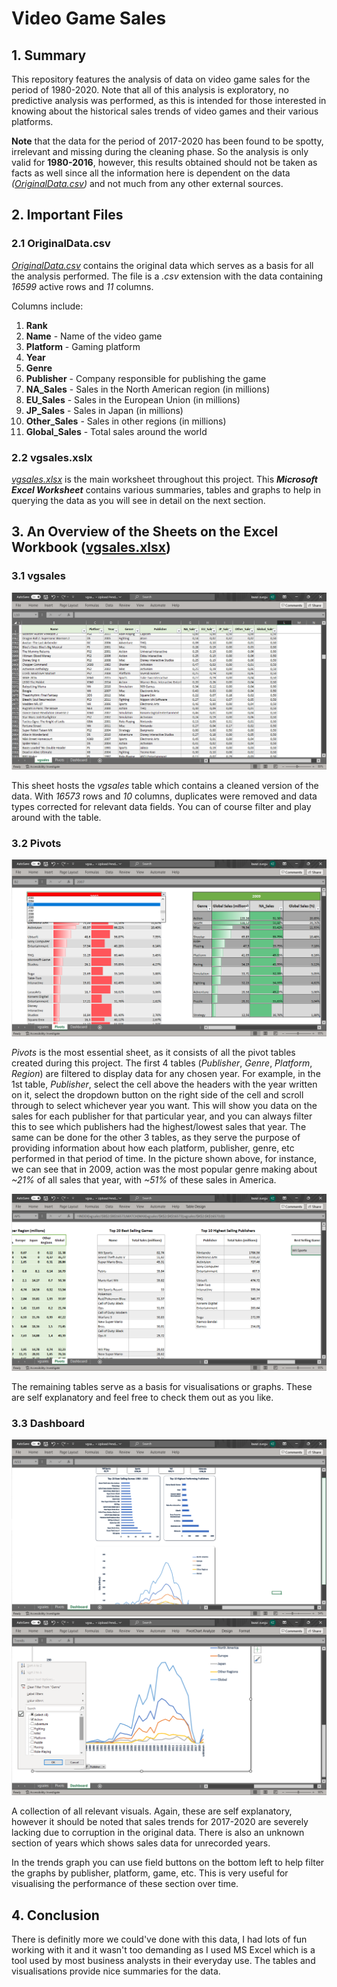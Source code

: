 # Video Game Sales

## 1. Summary

This repository features the analysis of data on video game sales for the period of 1980-2020. Note that all of this analysis is exploratory, no predictive analysis was performed, as this is intended for those interested in knowing about the historical sales trends of video games and their various platforms.

**Note** that the data for the period of 2017-2020 has been found to be spotty, irrelevant and missing during the cleaning phase. So the analysis is only valid for **1980-2016**, however, this results obtained should not be taken as facts as well since all the information here is dependent on the data _([OriginalData.csv](OriginalData.csv))_ and not much from any other external sources.

## 2. Important Files

### 2.1 OriginalData.csv

_[OriginalData.csv](OriginalData.csv)_ contains the original data which serves as a basis for all the analysis performed. The file is a _.csv_ extension with the data containing _16599_ active rows and _11_ columns.

Columns include:

1. **Rank**
2. **Name** - Name of the video game
3. **Platform** - Gaming platform
4. **Year**
5. **Genre**
6. **Publisher** - Company responsible for publishing the game
7. **NA_Sales** - Sales in the North American region (in millions)
8. **EU_Sales** - Sales in the European Union (in millions)
9. **JP_Sales** - Sales in Japan (in millions)
10. **Other_Sales** - Sales in other regions (in millions)
11. **Global_Sales** - Total sales around the world

### 2.2 vgsales.xslx

_[vgsales.xlsx](vgsales.xlsx)_ is the main worksheet throughout this project. This **_Microsoft Excel Worksheet_** contains various summaries, tables and graphs to help in querying the data as you will see in detail on the next section.

## 3. An Overview of the Sheets on the Excel Workbook ([vgsales.xlsx](vgsales.xlsx))

### 3.1 vgsales

![Relative](images/vgsales.png)

This sheet hosts the _vgsales_ table which contains a cleaned version of the data. With _16573_ rows and _10_ columns, duplicates were removed and data types corrected for relevant data fields. You can of course filter and play around with the table.

### 3.2 Pivots

![Relative](images/Pivots0.png)

_Pivots_ is the most essential sheet, as it consists of all the pivot tables created during this project.
The first 4 tables (_Publisher_, _Genre_, _Platform_, _Region_) are filtered to display data for any chosen year.
For example, in the 1st table, _Publisher_, select the cell above the headers with the year written on it, select the dropdown button on the right side of the cell and scroll through to select whichever year you want. This will show you data on the sales for each publisher for that particular year, and you can always filter this to see which publishers had the highest/lowest sales that year.
The same can be done for the other 3 tables, as they serve the purpose of providing information about how each platform, publisher, genre, etc performed in that period of time.
In the picture shown above, for instance, we can see that in 2009, action was the most popular genre making about _~21%_ of all sales that year, with _~51%_ of these sales in America.

![Relative](images/Pivots1.png)

The remaining tables serve as a basis for visualisations or graphs. These are self explanatory and feel free to check them out as you like.

### 3.3 Dashboard

![Relative](images/Dashboard0.png) ![Relative](images/Dashboard1.png)

A collection of all relevant visuals. Again, these are self explanatory, however it should be noted that sales trends for 2017-2020 are severely lacking due to corruption in the original data. There is also an unknown section of years which shows sales data for unrecorded years.

In the trends graph you can use field buttons on the bottom left to help filter the graphs by publisher, platform, game, etc. This is very useful for visualising the performance of these section over time.

## 4. Conclusion

There is definitly more we could've done with this data, I had lots of fun working with it and it wasn't too demanding as I used MS Excel which is a tool used by most business analysts in their everyday use.
The tables and visualisations provide nice summaries for the data.
